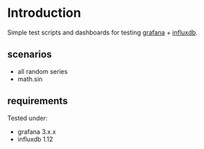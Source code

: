 # Introduction

Simple test scripts and dashboards for testing [grafana](https://grafana.com/) + [influxdb](https://www.influxdata.com/).

## scenarios

* all random series
* math.sin

## requirements

Tested under:

* grafana 3.x.x
* influxdb 1.12

